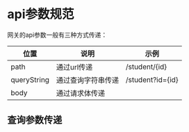 # api参数规范

网关的api参数一般有三种方式传递：

|位置|说明|示例|
|----|----|----|
|path|通过url传递|/student/{id}|
|queryString|通过查询字符串传递|/student?id={id}|
|body|通过请求体传递||

## 查询参数传递

